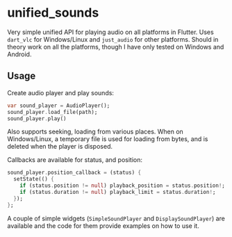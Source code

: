 # unified_sounds

 Very simple unified API for playing audio on all platforms in Flutter. Uses `dart_vlc` for Windows/Linux and `just_audio` for other platforms. Should in theory work on all the platforms, though I have only tested on Windows and Android. 


## Usage

Create audio player and play sounds: 

```dart
var sound_player = AudioPlayer();
sound_player.load_file(path);
sound_player.play()
```

Also supports seeking, loading from various places. When on Windows/Linux, a temporary file is used for loading from bytes, and is deleted when the player is disposed. 

Callbacks are available for status, and position:

```dart
sound_player.position_callback = (status) {
  setState(() {
    if (status.position != null) playback_position = status.position!;
    if (status.duration != null) playback_limit = status.duration!;
  });
};
```

A couple of simple widgets (`SimpleSoundPlayer` and `DisplaySoundPlayer`) are available and the code for them provide examples on how to use it. 

